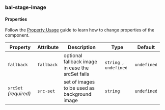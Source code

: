 ### bal-stage-image
 
#### Properties

Follow the [Property Usage](https://design.baloise.dev/?path=/docs/implementation-property--page) guide to learn how to change properties of the component.

| Property              | Attribute  | Description                                      | Type                    | Default     |
| --------------------- | ---------- | ------------------------------------------------ | ----------------------- | ----------- |
| `fallback`            | `fallback` | optional fallback image in case the srcSet fails | `string `, ` undefined` | `undefined` |
| `srcSet` _(required)_ | `src-set`  | set of images to be used as background image     | `string`                | `undefined` |


 